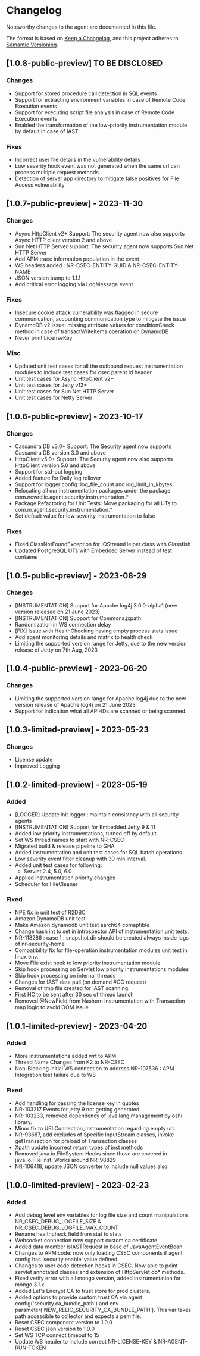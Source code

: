 # Changelog
Noteworthy changes to the agent are documented in this file.

The format is based on [Keep a Changelog](https://keepachangelog.com/en/1.0.0/),
and this project adheres to [Semantic Versioning](https://semver.org/spec/v2.0.0.html).

## [1.0.8-public-preview] TO BE DISCLOSED
### Changes
- Support for stored procedure call detection in SQL events
- Support for extracting environment variables in case of Remote Code Execution events
- Support for executing script file analysis in case of Remote Code Execution events
- Enabled the transformation of the low-priority instrumentation module by default in case of IAST
### Fixes
- Incorrect user file details in the vulnerability details
- Low severity hook event was not generated when the same url can process multiple request methods
- Detection of server app directory to mitigate false positives for File Access vulnerability

## [1.0.7-public-preview] - 2023-11-30
### Changes
- Async HttpClient v2+ Support: The security agent now also supports Async HTTP client version 2 and above
- Sun Net HTTP Server support: The security agent now supports Sun Net HTTP Server
- Add APM trace information population in the event
- WS headers added : NR-CSEC-ENTITY-GUID & NR-CSEC-ENTITY-NAME
- JSON version bump to 1.1.1
- Add critical error logging via LogMessage event
### Fixes
- Insecure cookie attack vulnerability was flagged in secure communication, accounting communication type to mitigate the issue
- DynamoDB v2 issue: missing attribute values for conditionCheck method in case of transactWriteItems operation on DynamoDB
- Never print LicenseKey 
### Misc
- Updated unit test cases for all the outbound request instrumentation modules to include test cases for csec parent id header
- Unit test cases for Async HttpClient v2+
- Unit test cases for Jetty v12+
- Unit test cases for Sun Net HTTP Server
- Unit test cases for Netty Server

## [1.0.6-public-preview] - 2023-10-17
### Changes
- Cassandra DB v3.0+ Support: The Security agent now supports Cassandra DB version 3.0 and above
- HttpClient v5.0+ Support: The Security agent now also supports HttpClient version 5.0 and above
- Support for std-out logging
- Added feature for Daily log rollover
- Support for logger config: log_file_count and log_limit_in_kbytes
- Relocating all our instrumentation packages under the package com.newrelic.agent.security.instrumentation.*
- Package Refactoring for Unit Tests: Move packaging for all UTs to com.nr.agent.security.instrumentation.*
- Set default value for low severity instrumentation to false

### Fixes
- Fixed ClassNotFoundException for IOStreamHelper class with Glassfish
- Updated PostgreSQL UTs with Embedded Server instead of test container

## [1.0.5-public-preview] - 2023-08-29
### Changes
- [INSTRUMENTATION] Support for Apache log4j 3.0.0-alpha1 (new version released on 21 June 2023)
- [INSTRUMENTATION] Support for Commons.jxpath
- Randomization in WS connection delay
- [FIX] Issue with HealthChecking having empty process stats issue
- Add agent monitoring details and matrix to health check
- Limiting the supported version range for Jetty, due to the new version release of Jetty on 7th Aug, 2023

## [1.0.4-public-preview] - 2023-06-20
### Changes
- Limiting the supported version range for Apache log4j due to the new version release of Apache log4j on 21 June 2023
- Support for indication what all API-IDs are scanned or being scanned.

## [1.0.3-limited-preview] - 2023-05-23
### Changes
- License update
- Improved Logging

## [1.0.2-limited-preview] - 2023-05-19
### Added
- [LOGGER] Update init logger : maintain consistncy with all security agents
- [INSTRUMENTATION] Support for Embedded Jetty 9 & 11
- Added low priority instrumentations, turned off by default.
- Set WS thread names to start with NR-CSEC-
- Migrated build & release pipeline to GHA
- Added instrumentation and unit test cases for SQL batch operations
- Low severity event filter cleanup with 30 min interval.
- Added unit test cases for following:
    - Servlet 2.4, 5.0, 6.0
- Applied instrumentation priority changes
- Scheduler for FileCleaner

### Fixed
- NPE fix in unit test of R2DBC
- Amazon DynamoDB unit test 
- Make Amazon dynamodb unit test aarch64 comaptible
- Change hash int to set in introspector API of instrumentation unit tests.
- NR-118286 : case 1 : snapshot dir should be created always inside logs of nr-security-home
- Compatibility fix for file-operation instrumentation modules unit test in linux env.
- Move File exist hook to low priority instrumentation module
- Skip hook processing on Servlet low priority instrumentations modules
- Skip hook processing on internal threads
- Changes for IAST data pull (on demand #CC request)
- Removal of tmp file created for IAST scanning.
- First HC to be sent after 30 sec of thread launch
- Removed @NewField from Nashorn Instrumentation with Transaction map logic to avoid OOM issue

## [1.0.1-limited-preview] - 2023-04-20

### Added
- More instrumentations added wrt to APM
- Thread Name Changes from K2 to NR-CSEC
- Non-Blocking initial WS connection to address NR-107536 : APM Integration test failure due to WS

### Fixed
- Add handling for passing the license key in quotes
- NR-103217 Events for jetty 9 not getting generated.
- NR-103233, removed dependency of java.lang.management by oshi library.
- Minor fix to URLConnection_Instrumentation regarding empty url.
- NR-93687, add excludes of Specific InputStream classes, invoke getTransaction for preload of Transaction classes
- Xpath update incorrect return types of inst methods
- Removed java.io.FileSystem Hooks since those are covered in java.io.File inst. Works around NR-98829
- NR-106418, update JSON converter to include null values also.


## [1.0.0-limited-preview] - 2023-02-23

### Added
- Add debug level env variables for log file size and count manipulations NR_CSEC_DEBUG_LOGFILE_SIZE & NR_CSEC_DEBUG_LOGFILE_MAX_COUNT
- Rename healthcheck field from stat to stats
- Websocket connection now support custom ca certificate
- Added data member isIASTRequest in base of JavaAgentEventBean
- Changes to APM code: now only loading CSEC components if agent config has ‘security.enable’ value defined.
- Changes to user code detection hooks in CSEC. Now able to point servlet annotated classes and extension of HttpServlet do* methods.
- Fixed verify error with all mongo version, added instrumentation for mongo 3.1.x
- Added Let's Encrypt CA to trust store for prod clusters.
- Added options to provide custom trust CA via agent config('security.ca_bundle_path') and env parameter('NEW_RELIC_SECURITY_CA_BUNDLE_PATH'). This var takes path accessible to collector and expects a pem file.
- Reset CSEC component version to 1.0.0
- Reset CSEC json version to 1.0.0
- Set WS TCP connect timeout to 15
- Update WS header to include correct NR-LICENSE-KEY & NR-AGENT-RUN-TOKEN
